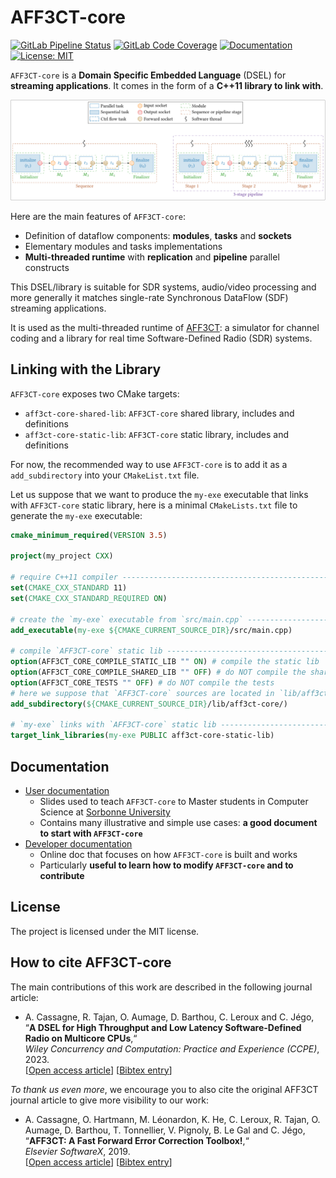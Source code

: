 # AFF3CT-core

[![GitLab Pipeline Status](https://img.shields.io/gitlab/pipeline-status/aff3ct/aff3ct-core.svg?branch=development)](https://gitlab.com/aff3ct/aff3ct-core/pipelines)
[![GitLab Code Coverage](https://img.shields.io/gitlab/pipeline-coverage/aff3ct/aff3ct-core?branch=development)](https://aff3ct.gitlab.io/aff3ct-core/)
[![Documentation](https://img.shields.io/badge/doc-passing-green)](https://aff3ct.github.io/aff3ct-core/)
[![License: MIT](https://img.shields.io/github/license/aff3ct/aff3ct-core.svg)](./LICENSE)

`AFF3CT-core` is a **Domain Specific Embedded Language** (DSEL) for **streaming 
applications**. It comes in the form of a **C++11 library to link with**.

![Sequence and pipeline](./docs/assets/sequence_to_pipeline.svg)

Here are the main features of `AFF3CT-core`:
  - Definition of dataflow components: **modules**, **tasks** and **sockets**
  - Elementary modules and tasks implementations
  - **Multi-threaded runtime** with **replication** and **pipeline** parallel 
    constructs

This DSEL/library is suitable for SDR systems, audio/video processing and more 
generally it matches single-rate Synchronous DataFlow (SDF) streaming 
applications.

It is used as the multi-threaded runtime of 
[AFF3CT](https://github.com/aff3ct/aff3ct): a simulator for channel coding and a
library for real time Software-Defined Radio (SDR) systems.

## Linking with the Library

`AFF3CT-core` exposes two CMake targets:
- `aff3ct-core-shared-lib`: `AFF3CT-core` shared library, includes and 
  definitions
- `aff3ct-core-static-lib`: `AFF3CT-core` static library, includes and 
  definitions

For now, the recommended way to use `AFF3CT-core` is to add it as a 
`add_subdirectory` into your `CMakeList.txt` file. 

Let us suppose that we want to produce the `my-exe` executable that links with 
`AFF3CT-core` static library, here is a minimal `CMakeLists.txt` file to 
generate the `my-exe` executable:

```cmake
cmake_minimum_required(VERSION 3.5)

project(my_project CXX)

# require C++11 compiler ------------------------------------------------------
set(CMAKE_CXX_STANDARD 11)
set(CMAKE_CXX_STANDARD_REQUIRED ON)

# create the `my-exe` executable from `src/main.cpp` --------------------------
add_executable(my-exe ${CMAKE_CURRENT_SOURCE_DIR}/src/main.cpp)

# compile `AFF3CT-core` static lib --------------------------------------------
option(AFF3CT_CORE_COMPILE_STATIC_LIB "" ON) # compile the static lib
option(AFF3CT_CORE_COMPILE_SHARED_LIB "" OFF) # do NOT compile the shared lib
option(AFF3CT_CORE_TESTS "" OFF) # do NOT compile the tests
# here we suppose that `AFF3CT-core` sources are located in `lib/aff3ct-core/`
add_subdirectory(${CMAKE_CURRENT_SOURCE_DIR}/lib/aff3ct-core/)

# `my-exe` links with `AFF3CT-core` static lib --------------------------------
target_link_libraries(my-exe PUBLIC aff3ct-core-static-lib)
```

## Documentation

- [User documentation](https://largo.lip6.fr/~cassagnea/docs/UFR/MU5IN160/CM/CM5_AFF3CT_for_Streaming_Apps.pdf)
  * Slides used to teach `AFF3CT-core` to Master students in Computer Science at 
  [Sorbonne University](https://www.sorbonne-universite.fr/)
  * Contains many illustrative and simple use cases: **a good document to start 
    with `AFF3CT-core`**
- [Developer documentation](https://aff3ct.github.io/aff3ct-core/)
  * Online doc that focuses on how `AFF3CT-core` is built and works
  * Particularly **useful to learn how to modify `AFF3CT-core` and to 
    contribute**

## License

The project is licensed under the MIT license.

## How to cite AFF3CT-core

The main contributions of this work are described in the following journal 
article:  
- A. Cassagne, R. Tajan, O. Aumage, D. Barthou, C. Leroux and C. Jégo,  
  “**A DSEL for High Throughput and Low Latency Software-Defined Radio on Multicore CPUs**,“  
  *Wiley Concurrency and Computation: Practice and Experience (CCPE)*, 2023.  
  [[Open access article](https://doi.org/10.1002/cpe.7820)] [[Bibtex entry](https://aff3ct.github.io/resources/bibtex/Cassagne2023%20-%20A%20DSEL%20for%20High%20Throughput%20and%20Low%20Latency%20Software-Defined%20Radio%20on%20Multicore%20CPUs.bib)]

*To thank us even more*, we encourage you to also cite the original AFF3CT 
journal article to give more visibility to our work:  
- A. Cassagne, O. Hartmann, M. Léonardon, K. He, C. Leroux, R. Tajan, O. Aumage, D. Barthou, T. Tonnellier, V. Pignoly, B. Le Gal and C. Jégo,  
  “**AFF3CT: A Fast Forward Error Correction Toolbox!**,“  
  *Elsevier SoftwareX*, 2019.  
  [[Open access article](https://doi.org/10.1016/j.softx.2019.100345)] [[Bibtex entry](https://aff3ct.github.io/resources/bibtex/Cassagne2019a%20-%20AFF3CT:%20A%20Fast%20Forward%20Error%20Correction%20Toolbox.bib)]
